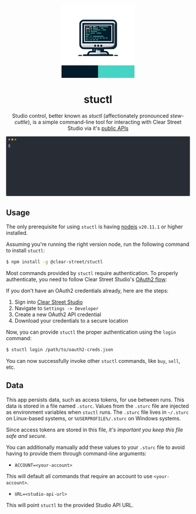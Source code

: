 <p align="center">
<img src="logo.webp" width="200" height="200" />
<h1 align="center">stuctl</h1>
<p align="center">
Studio control, better known as <i>stuctl</i> (affectionately pronounced <i>stew</i>-<i>cuttle</i>), is a simple command-line tool for interacting with Clear Street Studio via it's <a href="https://docs.clearstreet.io">public APIs</a>
</p>
<p align="center">
    <img src="demo.svg" />
</p>
</p>

## Usage

The only prerequisite for using `stuctl` is having [nodejs](https://nodejs.org/) `v20.11.1` or higher installed.

Assuming you're running the right version node, run the following command to install `stuctl`:

```bash
$ npm install -g @clear-street/stuctl
```

Most commands provided by `stuctl` require authentication. To properly authenticate, you need to follow Clear Street Studio's [OAuth2 flow](https://docs.clearstreet.io/docs/authentication-1):

If you don't have an OAuth2 credentials already, here are the steps:

1. Sign into [Clear Street Studio](https://studio.clearstreet.io)
1. Navigate to `Settings -> Developer`
1. Create a new OAuth2 API credential
1. Download your credentials to a secure location

Now, you can provide `stuctl` the proper authentication using the `login` command:

```bash
$ stuctl login /path/to/oauth2-creds.json
```

You can now successfully invoke other `stuctl` commands, like `buy`, `sell`, etc.

## Data

This app persists data, such as access tokens, for use between runs. This data is stored in a file named `.sturc`. Values from the `.sturc` file are injected as environment variables when `stuctl` runs. The `.sturc` file lives in `~/.sturc` on Linux-based systems, or `%USERPROFILE%/.sturc` on Windows systems.

Since access tokens are stored in this file, _it's important you keep this file safe and secure._

You can additionally manually add these values to your `.sturc` file to avoid having to provide them through command-line arguments:

- `ACCOUNT=<your-account>`

This will default all commands that require an account to use `<your-account>`.

- `URL=<studio-api-url>`

This will point `stuctl` to the provided Studio API URL.

